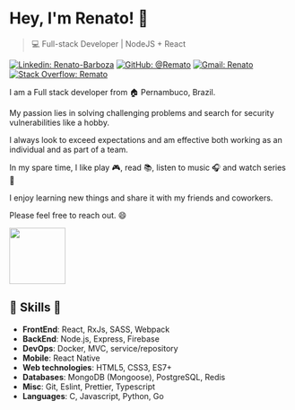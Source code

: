 # Hey, I'm Renato! 👋

>  💻 Full-stack Developer | NodeJS + React

[![Linkedin: Renato-Barboza](https://img.shields.io/badge/-Renato%20Barboza-blue?style=flat-square&logo=Linkedin&logoColor=white&link=https://www.linkedin.com/in/renatobcosta)](https://www.linkedin.com/in/renatobcosta/)
[![GitHub: @Remato](https://img.shields.io/github/followers/Remato?label=follow&style=social)](https://github.com/Remato)
[![Gmail: Renato](https://img.shields.io/badge/Gmail-Renato-red)](mailto:renatobcostaa@gmail.com)
[![Stack Overflow: Remato](https://img.shields.io/badge/-Stack%20Overflow-222222?logo=stack-overflow&link=https://stackoverflow.com/users/story/12875404)](https://stackoverflow.com/users/story/12875404)

I am a Full stack developer from :house: Pernambuco, Brazil.

My passion lies in solving challenging problems and search for security vulnerabilities like a hobby.

I always look to exceed expectations and am effective both working as an individual and as part of a team.

In my spare time, I like play :video_game:, read :books:, listen to music :headphones: and watch series :movie_camera:

I enjoy learning new things and share it with my friends and coworkers.

Please feel free to reach out. 😄

<img src="https://i.pinimg.com/originals/10/d5/5d/10d55d8563cf5b89aa30b294dee06828.gif" width="100">

##  🎉 Skills  🎉
- **FrontEnd**: React, RxJs, SASS, Webpack
- **BackEnd**: Node.js, Express, Firebase
- **DevOps**: Docker, MVC, service/repository
- **Mobile**: React Native
- **Web technologies**: HTML5, CSS3, ES7+
- **Databases**: MongoDB (Mongoose), PostgreSQL, Redis
- **Misc**: Git, Eslint, Prettier, Typescript
- **Languages**: C, Javascript, Python, Go
